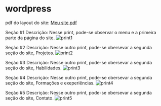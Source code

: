 # wordpress

pdf do layout do site: [Meu site.pdf](https://github.com/pedromoraes0106/wordpress/files/8201616/Meu.site.pdf)


Seção #1
Descrição: Nesse print, pode-se observar o menu e a primeira parte da página do site.
![print1](https://user-images.githubusercontent.com/92893016/157139445-90a4993d-51e7-4e66-9176-83132fa677b4.jpg)

Seção #2
Descrição: Nesse outro print, pode-se obersevar a segunda seção do site, Projetos.
![print2](https://user-images.githubusercontent.com/92893016/157139476-21bb5f8b-a11c-4291-a7f8-f83bb58980a4.jpg)

Seção #3
Descrição: Nesse outro print, pode-se obersevar a segunda seção do site, Habilidades.
![print3](https://user-images.githubusercontent.com/92893016/157139488-9cdf2ce6-7f1c-415c-b7a1-bb665ef64a94.jpg)

Seção #4
Descrição: Nesse outro print, pode-se obersevar a segunda seção do site, Formações e exeperiências.
![print4](https://user-images.githubusercontent.com/92893016/157139510-63ee69b6-c922-412e-b99d-d7d5a3392449.jpg)

Seção #5
Descrição: Nesse outro print, pode-se obersevar a segunda seção do site, Contato.
![print5](https://user-images.githubusercontent.com/92893016/157139522-053737ff-68c6-45aa-bc9d-9cf625818784.jpg)
